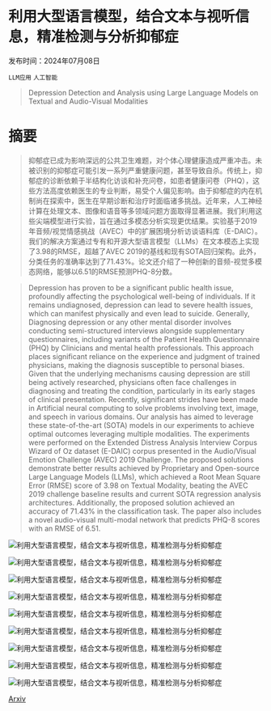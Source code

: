 # 利用大型语言模型，结合文本与视听信息，精准检测与分析抑郁症

发布时间：2024年07月08日

`LLM应用` `人工智能`

> Depression Detection and Analysis using Large Language Models on Textual and Audio-Visual Modalities

# 摘要

> 抑郁症已成为影响深远的公共卫生难题，对个体心理健康造成严重冲击。未被识别的抑郁症可能引发一系列严重健康问题，甚至导致自杀。传统上，抑郁症的诊断依赖于半结构化访谈和补充问卷，如患者健康问卷（PHQ），这些方法高度依赖医生的专业判断，易受个人偏见影响。由于抑郁症的内在机制尚在探索中，医生在早期诊断和治疗时面临诸多挑战。近年来，人工神经计算在处理文本、图像和语音等多领域问题方面取得显著进展。我们利用这些尖端模型进行实验，旨在通过多模态分析实现更优结果。实验基于2019年音频/视觉情感挑战（AVEC）中的扩展困境分析访谈语料库（E-DAIC）。我们的解决方案通过专有和开源大型语言模型（LLMs）在文本模态上实现了3.98的RMSE，超越了AVEC 2019的基线和现有SOTA回归架构。此外，分类任务的准确率达到了71.43%。论文还介绍了一种创新的音频-视觉多模态网络，能够以6.51的RMSE预测PHQ-8分数。

> Depression has proven to be a significant public health issue, profoundly affecting the psychological well-being of individuals. If it remains undiagnosed, depression can lead to severe health issues, which can manifest physically and even lead to suicide. Generally, Diagnosing depression or any other mental disorder involves conducting semi-structured interviews alongside supplementary questionnaires, including variants of the Patient Health Questionnaire (PHQ) by Clinicians and mental health professionals. This approach places significant reliance on the experience and judgment of trained physicians, making the diagnosis susceptible to personal biases. Given that the underlying mechanisms causing depression are still being actively researched, physicians often face challenges in diagnosing and treating the condition, particularly in its early stages of clinical presentation. Recently, significant strides have been made in Artificial neural computing to solve problems involving text, image, and speech in various domains. Our analysis has aimed to leverage these state-of-the-art (SOTA) models in our experiments to achieve optimal outcomes leveraging multiple modalities. The experiments were performed on the Extended Distress Analysis Interview Corpus Wizard of Oz dataset (E-DAIC) corpus presented in the Audio/Visual Emotion Challenge (AVEC) 2019 Challenge. The proposed solutions demonstrate better results achieved by Proprietary and Open-source Large Language Models (LLMs), which achieved a Root Mean Square Error (RMSE) score of 3.98 on Textual Modality, beating the AVEC 2019 challenge baseline results and current SOTA regression analysis architectures. Additionally, the proposed solution achieved an accuracy of 71.43% in the classification task. The paper also includes a novel audio-visual multi-modal network that predicts PHQ-8 scores with an RMSE of 6.51.

![利用大型语言模型，结合文本与视听信息，精准检测与分析抑郁症](../../../paper_images/2407.06125/net_1.png)

![利用大型语言模型，结合文本与视听信息，精准检测与分析抑郁症](../../../paper_images/2407.06125/Train_1.png)

![利用大型语言模型，结合文本与视听信息，精准检测与分析抑郁症](../../../paper_images/2407.06125/Train_2.png)

![利用大型语言模型，结合文本与视听信息，精准检测与分析抑郁症](../../../paper_images/2407.06125/Train_3.png)

![利用大型语言模型，结合文本与视听信息，精准检测与分析抑郁症](../../../paper_images/2407.06125/Train_4.png)

![利用大型语言模型，结合文本与视听信息，精准检测与分析抑郁症](../../../paper_images/2407.06125/net_2.png)

![利用大型语言模型，结合文本与视听信息，精准检测与分析抑郁症](../../../paper_images/2407.06125/Gpt_3.5.jpeg)

![利用大型语言模型，结合文本与视听信息，精准检测与分析抑郁症](../../../paper_images/2407.06125/Gpt_4.jpeg)

![利用大型语言模型，结合文本与视听信息，精准检测与分析抑郁症](../../../paper_images/2407.06125/Llama.jpeg)

[Arxiv](https://arxiv.org/abs/2407.06125)